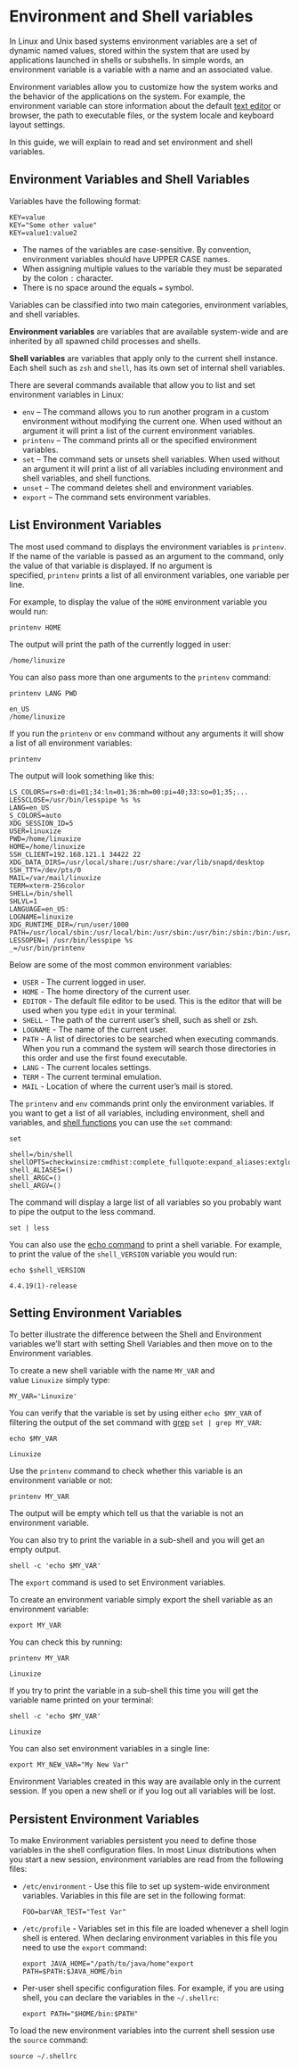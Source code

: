 # Environment and Shell variables

In Linux and Unix based systems environment variables are a set of dynamic named values, stored within the system that are used by applications launched in shells or subshells. In simple words, an environment variable is a variable with a name and an associated value.

Environment variables allow you to customize how the system works and the behavior of the applications on the system. For example, the environment variable can store information about the default [text editor](https://linuxize.com/post/how-to-use-nano-text-editor/) or browser, the path to executable files, or the system locale and keyboard layout settings.

In this guide, we will explain to read and set environment and shell variables.

## **Environment Variables and Shell Variables**

Variables have the following format:

```shell
KEY=value
KEY="Some other value"
KEY=value1:value2
```

* The names of the variables are case-sensitive. By convention, environment variables should have UPPER CASE names.
* When assigning multiple values to the variable they must be separated by the colon `:` character.
* There is no space around the equals `=` symbol.

Variables can be classified into two main categories, environment variables, and shell variables.

**Environment variables** are variables that are available system-wide and are inherited by all spawned child processes and shells.

**Shell variables** are variables that apply only to the current shell instance. Each shell such as `zsh` and `shell`, has its own set of internal shell variables.

There are several commands available that allow you to list and set environment variables in Linux:

* `env` – The command allows you to run another program in a custom environment without modifying the current one. When used without an argument it will print a list of the current environment variables.
* `printenv` – The command prints all or the specified environment variables.
* `set` – The command sets or unsets shell variables. When used without an argument it will print a list of all variables including environment and shell variables, and shell functions.
* `unset` – The command deletes shell and environment variables.
* `export` – The command sets environment variables.

## **List Environment Variables**

The most used command to displays the environment variables is `printenv`. If the name of the variable is passed as an argument to the command, only the value of that variable is displayed. If no argument is specified, `printenv` prints a list of all environment variables, one variable per line.

For example, to display the value of the `HOME` environment variable you would run:

```shell
printenv HOME
```

The output will print the path of the currently logged in user:

```shell
/home/linuxize
```

You can also pass more than one arguments to the `printenv` command:

```shell
printenv LANG PWD
```

```shell
en_US
/home/linuxize
```

If you run the `printenv` or `env` command without any arguments it will show a list of all environment variables:

```shell
printenv
```

The output will look something like this:

```shell
LS_COLORS=rs=0:di=01;34:ln=01;36:mh=00:pi=40;33:so=01;35;...
LESSCLOSE=/usr/bin/lesspipe %s %s
LANG=en_US
S_COLORS=auto
XDG_SESSION_ID=5
USER=linuxize
PWD=/home/linuxize
HOME=/home/linuxize
SSH_CLIENT=192.168.121.1 34422 22
XDG_DATA_DIRS=/usr/local/share:/usr/share:/var/lib/snapd/desktop
SSH_TTY=/dev/pts/0
MAIL=/var/mail/linuxize
TERM=xterm-256color
SHELL=/bin/shell
SHLVL=1
LANGUAGE=en_US:
LOGNAME=linuxize
XDG_RUNTIME_DIR=/run/user/1000
PATH=/usr/local/sbin:/usr/local/bin:/usr/sbin:/usr/bin:/sbin:/bin:/usr/games:/usr/local/games:/snap/bin
LESSOPEN=| /usr/bin/lesspipe %s
_=/usr/bin/printenv
```

Below are some of the most common environment variables:

* `USER` - The current logged in user.
* `HOME` - The home directory of the current user.
* `EDITOR` - The default file editor to be used. This is the editor that will be used when you type `edit` in your terminal.
* `SHELL` - The path of the current user’s shell, such as shell or zsh.
* `LOGNAME` - The name of the current user.
* `PATH` - A list of directories to be searched when executing commands. When you run a command the system will search those directories in this order and use the first found executable.
* `LANG` - The current locales settings.
* `TERM` - The current terminal emulation.
* `MAIL` - Location of where the current user’s mail is stored.

The `printenv` and `env` commands print only the environment variables. If you want to get a list of all variables, including environment, shell and variables, and [shell functions](https://linuxize.com/post/shell-functions/) you can use the `set` command:

```shell
set
```

```shell
shell=/bin/shell
shellOPTS=checkwinsize:cmdhist:complete_fullquote:expand_aliases:extglob:extquote:force_fignore:histappend:interactive_comments:login_shell:progcomp:promptvars:sourcepath
shell_ALIASES=()
shell_ARGC=()
shell_ARGV=()
```

The command will display a large list of all variables so you probably want to pipe the output to the less command.

```shell
set | less
```

You can also use the [echo command](https://linuxize.com/post/echo-command-in-linux-with-examples/) to print a shell variable. For example, to print the value of the `shell_VERSION` variable you would run:

```shell
echo $shell_VERSION
```

```shell
4.4.19(1)-release
```

## **Setting Environment Variables**

To better illustrate the difference between the Shell and Environment variables we’ll start with setting Shell Variables and then move on to the Environment variables.

To create a new shell variable with the name `MY_VAR` and value `Linuxize` simply type:

```shell
MY_VAR='Linuxize'
```

You can verify that the variable is set by using either `echo $MY_VAR` of filtering the output of the set command with [grep](https://linuxize.com/post/how-to-use-grep-command-to-search-files-in-linux/) `set | grep MY_VAR`:

```shell
echo $MY_VAR
```

```shell
Linuxize
```

Use the `printenv` command to check whether this variable is an environment variable or not:

```shell
printenv MY_VAR
```

The output will be empty which tell us that the variable is not an environment variable.

You can also try to print the variable in a sub-shell and you will get an empty output.

```shell
shell -c 'echo $MY_VAR'
```

The `export` command is used to set Environment variables.

To create an environment variable simply export the shell variable as an environment variable:

```shell
export MY_VAR
```

You can check this by running:

```shell
printenv MY_VAR
```

```shell
Linuxize
```

If you try to print the variable in a sub-shell this time you will get the variable name printed on your terminal:

```shell
shell -c 'echo $MY_VAR'
```

```shell
Linuxize
```

You can also set environment variables in a single line:

```shell
export MY_NEW_VAR="My New Var"
```

Environment Variables created in this way are available only in the current session. If you open a new shell or if you log out all variables will be lost.

## **Persistent Environment Variables**

To make Environment variables persistent you need to define those variables in the shell configuration files. In most Linux distributions when you start a new session, environment variables are read from the following files:

* `/etc/environment` - Use this file to set up system-wide environment variables. Variables in this file are set in the following format:

  ```shell
  FOO=barVAR_TEST="Test Var"
  ```
* `/etc/profile` - Variables set in this file are loaded whenever a shell login shell is entered. When declaring environment variables in this file you need to use the `export` command:

  ```shell
  export JAVA_HOME="/path/to/java/home"export PATH=$PATH:$JAVA_HOME/bin
  ```
* Per-user shell specific configuration files. For example, if you are using shell, you can declare the variables in the `~/.shellrc`:

  ```shell
  export PATH="$HOME/bin:$PATH"
  ```

To load the new environment variables into the current shell session use the `source` command:

```shell
source ~/.shellrc
```
